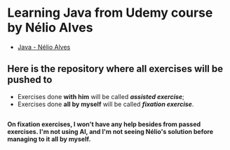 # Learning Java from Udemy course by Nélio Alves
- [Java - Nélio Alves](https://www.udemy.com/course/java-curso-completo/)

## Here is the repository where all exercises will be pushed to
- Exercises done **with him** will be called ***assisted exercise***;
- Exercises done **all by myself** will be called ***fixation exercise***.

##

#### On fixation exercises, I won't have any help besides from passed exercises. I'm not using AI, and I'm not seeing Nélio's solution before managing to it all by myself.
